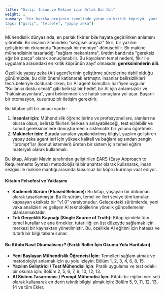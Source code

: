 ```yaml
---
title: "Giriş: İnsan ve Makine için Ortak Bir Dil"
weight: 1
summary: "Her harika projenin temelinde yatan en kritik köprüyü, yani 'gereksinimlerin dilini' ve bu dilin neden yapay zeka çağında her zamankinden daha önemli olduğunu keşfedin."
tags: ["giriş", "felsefe", "yapay zeka"]
---
```


Mühendislik dünyasında, en parlak fikirler bile hayata geçirilirken anlamını yitirebilir. Bir insanın zihnindeki "sezgisel arayüz" fikri, bir yazılım geliştiricinin ekranında "karmaşık bir menüye" dönüşebilir. Bir makine mühendisinin tasarladığı "sağlam mekanizma", üretim bandında "gereksiz ağır bir parça" olarak sonuçlanabilir. Bu kayıpların temel nedeni, fikir ile uygulama arasındaki en kritik köprünün zayıf olmasıdır: **gereksinimlerin dili**.

Özellikle yapay zeka (AI) agent'lerinin geliştirme süreçlerine dahil olduğu günümüzde, bu dilin önemi katlanarak artmıştır. İnsanlar belirsizlikleri tecrübeleriyle doldurabilirken, bir AI agent komutları harfiyen uygular. "Kullanıcı dostu olmalı" gibi belirsiz bir hedef, bir AI için anlamsızdır ve "halüsinasyonlara", yani beklenmedik ve hatalı sonuçlara yol açar. Başarılı bir otomasyon, kusursuz bir iletişim gerektirir.

Bu kitabın çift bir amacı vardır:

1.  **İnsanlar için:** Mühendislik öğrencilerine ve profesyonellere, alanları ne olursa olsun, belirsiz fikirleri herkesin anlayabileceği, test edilebilir ve somut gereksinimlere dönüştürmenin sistematik bir yolunu öğretmek.
2.  **Makineler için:** Burada sunulan yapılandırılmış bilgiyi, yazılım geliştiren yapay zeka agent'leri için yüksek kaliteli ve bağlam açısından zengin "prompt"lar (komut istemleri) üreten bir sistem için temel eğitim materyali olarak kullanmak.

Bu kitap, Alistair Mavin tarafından geliştirilen EARS (Easy Approach to Requirements Syntax) metodolojisini bir anahtar olarak kullanarak, insan sezgisi ile makine mantığı arasında kusursuz bir köprü kurmayı vaat ediyor.

#### Kitabın Felsefesi ve Yaklaşımı

* **Kademeli Sürüm (Phased Release):** Bu kitap, yaşayan bir doküman olarak tasarlanmıştır. Bu ilk sürüm, temel ve ileri seviye tüm konuları kapsayan eksiksiz bir "v1.0" versiyonudur. Gelecekteki sürümlerde, yeni vaka analizleri ve gelişen AI teknolojilerine yönelik güncellemeler planlanmaktadır.
* **Tek Gerçeklik Kaynağı (Single Source of Truth):** Kitap içindeki tüm temel kurallar ve ana örnekler, tutarlılığı en üst düzeyde sağlamak için merkezi bir kaynaktan yönetilmiştir. Bu, özellikle AI eğitimi için hatasız ve tutarlı bir bilgi tabanı sunar.

#### Bu Kitabı Nasıl Okumalısınız? (Farklı Roller İçin Okuma Yolu Haritaları)

* **Yeni Başlayan Mühendislik Öğrencisi İçin:** Temelleri sağlam atmak ve metodolojiyi anlamak için şu yolu izleyin: Bölüm 1, 2, 3, 4, 6, 8, 15.
* **Yazılım Geliştirici / Test Mühendisi İçin:** Pratik uygulama ve test odaklı bir okuma için: Bölüm 2, 5, 6, 7, 9, 10, 12, 13.
* **AI Sistem Tasarımcısı / Prompt Mühendisi İçin:** Kitabı bir eğitim veri seti olarak kullanarak en derin teknik bilgiyi almak için: Bölüm 5, 9, 11, 12, 13, 14 ve tüm Ekler.